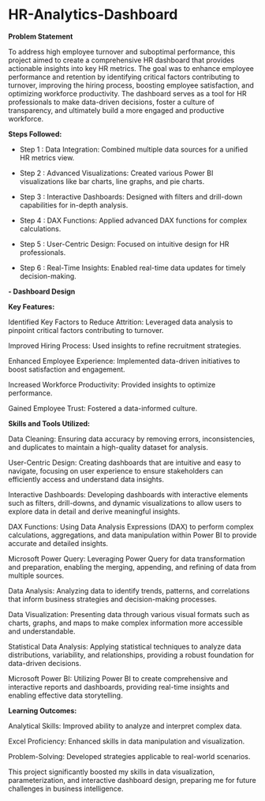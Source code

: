 # HR-Analytics-Dashboard

**Problem Statement**

To address high employee turnover and suboptimal performance, this project aimed to create a comprehensive HR dashboard that provides actionable insights into key HR metrics. The goal was to enhance employee performance and retention by identifying critical factors contributing to turnover, improving the hiring process, boosting employee satisfaction, and optimizing workforce productivity. The dashboard serves as a tool for HR professionals to make data-driven decisions, foster a culture of transparency, and ultimately build a more engaged and productive workforce.

**Steps Followed:**

- Step 1 : Data Integration: Combined multiple data sources for a unified HR metrics view.

- Step 2 : Advanced Visualizations: Created various Power BI visualizations like bar charts, line graphs, and pie charts.

- Step 3 : Interactive Dashboards: Designed with filters and drill-down capabilities for in-depth analysis.

- Step 4 : DAX Functions: Applied advanced DAX functions for complex calculations.

- Step 5 : User-Centric Design: Focused on intuitive design for HR professionals.

- Step 6 : Real-Time Insights: Enabled real-time data updates for timely decision-making.

**- Dashboard Design**


**Key Features:**

Identified Key Factors to Reduce Attrition: Leveraged data analysis to pinpoint critical factors contributing to turnover.

Improved Hiring Process: Used insights to refine recruitment strategies.

Enhanced Employee Experience: Implemented data-driven initiatives to boost satisfaction and engagement.

Increased Workforce Productivity: Provided insights to optimize performance.

Gained Employee Trust: Fostered a data-informed culture.

**Skills and Tools Utilized:**

Data Cleaning: Ensuring data accuracy by removing errors, inconsistencies, and duplicates to maintain a high-quality dataset for analysis.

User-Centric Design: Creating dashboards that are intuitive and easy to navigate, focusing on user experience to ensure stakeholders can efficiently access and understand data insights.

Interactive Dashboards: Developing dashboards with interactive elements such as filters, drill-downs, and dynamic visualizations to allow users to explore data in detail and derive meaningful insights.

DAX Functions: Using Data Analysis Expressions (DAX) to perform complex calculations, aggregations, and data manipulation within Power BI to provide accurate and detailed insights.

Microsoft Power Query: Leveraging Power Query for data transformation and preparation, enabling the merging, appending, and refining of data from multiple sources.

Data Analysis: Analyzing data to identify trends, patterns, and correlations that inform business strategies and decision-making processes.

Data Visualization: Presenting data through various visual formats such as charts, graphs, and maps to make complex information more accessible and understandable.

Statistical Data Analysis: Applying statistical techniques to analyze data distributions, variability, and relationships, providing a robust foundation for data-driven decisions.

Microsoft Power BI: Utilizing Power BI to create comprehensive and interactive reports and dashboards, providing real-time insights and enabling effective data storytelling.

**Learning Outcomes:**

Analytical Skills: Improved ability to analyze and interpret complex data.

Excel Proficiency: Enhanced skills in data manipulation and visualization.

Problem-Solving: Developed strategies applicable to real-world scenarios.

This project significantly boosted my skills in data visualization, parameterization, and interactive dashboard design, preparing me for future challenges in business intelligence.
